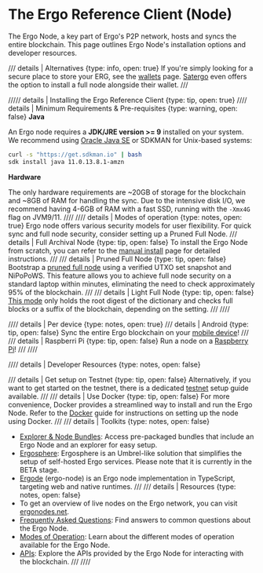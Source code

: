 # The Ergo Reference Client (Node)

The Ergo Node, a key part of Ergo's P2P network, hosts and syncs the entire blockchain. This page outlines Ergo Node's installation options and developer resources.


/// details | Alternatives
    {type: info, open: true}
If you're simply looking for a secure place to store your ERG, see the [wallets](wallets.md) page. [Satergo](https://satergo.com/) even offers the option to install a full node alongside their wallet.
///

///// details | Installing the Ergo Reference Client
    {type: tip, open: true}
//// details | Minimum Requirements & Pre-requisites
    {type: warning, open: false}
**Java**

An Ergo node requires a **JDK/JRE version >= 9** installed on your system. We recommend using [Oracle Java SE](https://www.oracle.com/technetwork/java/javase/overview/index.html) or SDKMAN for Unix-based systems:

```bash
curl -s "https://get.sdkman.io" | bash
sdk install java 11.0.13.8.1-amzn
```

**Hardware**

The only hardware requirements are ~20GB of storage for the blockchain and ~8GB of RAM for handling the sync. Due to the intensive disk I/O, we recommend having 4-6GB of RAM with a fast SSD, running with the `-Xmx4G` flag on JVM9/11.
////
//// details | Modes of operation
    {type: notes, open: true}
Ergo node offers various security models for user flexibility. For quick sync and full node security, consider setting up a Pruned Full Node.
/// details | Full Archival Node
    {type: tip, open: false}
To install the Ergo Node from scratch, you can refer to the [manual install](manual.md) page for detailed instructions.
///
/// details | Pruned Full Node
    {type: tip, open: false}
Bootstrap a [pruned full node](pruned-full-node.md) using a verified UTXO set snapshot and NiPoPoWS. This feature allows you to achieve full node security on a standard laptop within minutes, eliminating the need to check approximately 95% of the blockchain.
///
/// details | Light Full Node
    {type: tip, open: false}
[This mode](light-full-node.md) only holds the root digest of the dictionary and checks full blocks or a suffix of the blockchain, depending on the setting.
///
////

//// details | Per device
    {type: notes, open: true}
/// details | Android
    {type: tip, open: false}
Sync the entire Ergo blockchain on your [mobile device](node-android.md)!
///
/// details | Raspberri Pi
    {type: tip, open: false}
Run a node on a [Raspberry Pi](pi.md)!
///
////


//// details | Developer Resources
    {type: notes, open: false}

/// details | Get setup on Testnet
    {type: tip, open: false}
Alternatively, if you want to get started on the testnet, there is a dedicated [testnet](testnet.md) setup guide available.
///
/// details | Use Docker
    {type: tip, open: false}
For more convenience, Docker provides a streamlined way to install and run the Ergo Node. Refer to the [Docker](docker.md) guide for instructions on setting up the node using Docker.
///
/// details | Toolkits
    {type: notes, open: false}
- [Explorer & Node Bundles](explorer.md#toolkits): Access pre-packaged bundles that include an Ergo Node and an explorer for easy setup.
- [Ergosphere](https://ergosphere.cloud/): Ergosphere is an Umbrel-like solution that simplifies the setup of self-hosted Ergo services. Please note that it is currently in the BETA stage.
- [Ergode](https://github.com/ross-weir/ergode) (ergo-node) is an Ergo node implementation in TypeScript, targeting web and native runtimes.
///
/// details | Resources
    {type: notes, open: false}
- To get an overview of live nodes on the Ergo network, you can visit [ergonodes.net](http://ergonodes.net).
- [Frequently Asked Questions](faq.md): Find answers to common questions about the Ergo Node.
- [Modes of Operation](modes.md): Learn about the different modes of operation available for the Ergo Node.
- [APIs](api.md): Explore the APIs provided by the Ergo Node for interacting with the blockchain.
///
////
